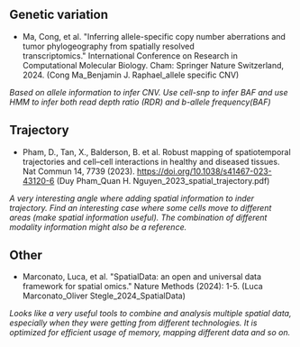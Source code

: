 ## Genetic variation
* Ma, Cong, et al. "Inferring allele-specific copy number aberrations and tumor phylogeography from spatially resolved transcriptomics." International Conference on Research in Computational Molecular Biology. Cham: Springer Nature Switzerland, 2024. (Cong Ma_Benjamin J. Raphael_allele specific CNV)

*Based on allele information to infer CNV. Use cell-snp to infer BAF and use HMM to infer both read depth ratio (RDR) and b-allele frequency(BAF)*

## Trajectory
* Pham, D., Tan, X., Balderson, B. et al. Robust mapping of spatiotemporal trajectories and cell–cell interactions in healthy and diseased tissues. Nat Commun 14, 7739 (2023). https://doi.org/10.1038/s41467-023-43120-6 (Duy Pham_Quan H. Nguyen_2023_spatial_trajectory.pdf)

*A very interesting angle where adding spatial information to inder trajectory. Find an interesting case where some cells move to different areas (make spatial information useful). The combination of different modality information might also be a reference.*

## Other
* Marconato, Luca, et al. "SpatialData: an open and universal data framework for spatial omics." Nature Methods (2024): 1-5. (Luca Marconato_Oliver Stegle_2024_SpatialData)

*Looks like a very useful tools to combine and analysis multiple spatial data, especially when they were getting from different technologies. It is optimized for efficient usage of memory, mapping different data and so on.*
